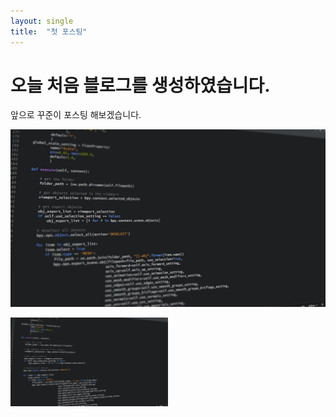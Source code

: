 ```yaml
---
layout: single
title:  "첫 포스팅"
---
```


# 오늘 처음 블로그를 생성하였습니다.

앞으로 꾸준이 포스팅 해보겠습니다.

![사진첨부](/assets/img/code-1084923_1280.png)

<img src="/assets/img/code-1084923_1280.png" width="50%" height="80%"/>
